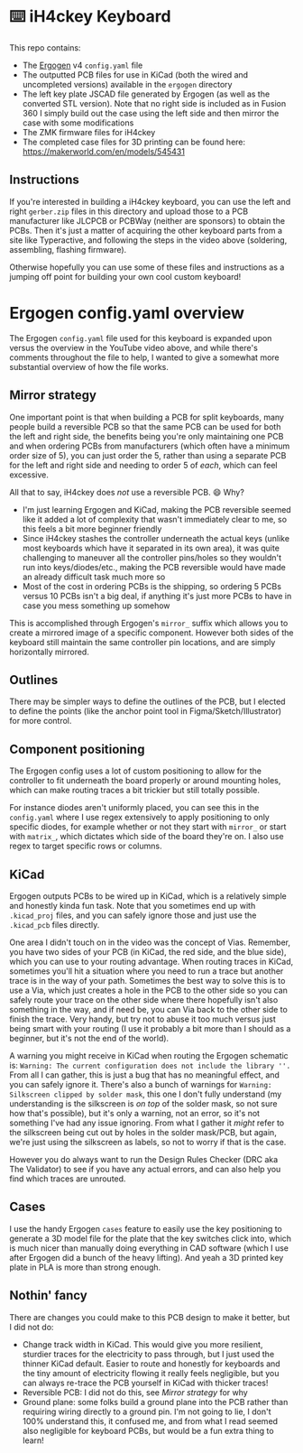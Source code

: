# ⌨️ iH4ckey Keyboard

This repo contains:

- The [Ergogen](https://github.com/ergogen/ergogen) v4 `config.yaml` file
- The outputted PCB files for use in KiCad (both the wired and uncompleted versions) available in the `ergogen` directory
- The left key plate JSCAD file generated by Ergogen (as well as the converted STL version). Note that no right side is included as in Fusion 360 I simply build out the case using the left side and then mirror the case with some modifications
- The ZMK firmware files for iH4ckey
- The completed case files for 3D printing can be found here: https://makerworld.com/en/models/545431

## Instructions

If you're interested in building a iH4ckey keyboard, you can use the left and right `gerber.zip` files in this directory and upload those to a PCB manufacturer like JLCPCB or PCBWay (neither are sponsors) to obtain the PCBs. Then it's just a matter of acquiring the other keyboard parts from a site like Typeractive, and following the steps in the video above (soldering, assembling, flashing firmware).

Otherwise hopefully you can use some of these files and instructions as a jumping off point for building your own cool custom keyboard!

# Ergogen config.yaml overview

The Ergogen `config.yaml` file used for this keyboard is expanded upon versus the overview in the YouTube video above, and while there's comments throughout the file to help, I wanted to give a somewhat more substantial overview of how the file works.

## Mirror strategy

One important point is that when building a PCB for split keyboards, many people build a reversible PCB so that the same PCB can be used for both the left and right side, the benefits being you're only maintaining one PCB and when ordering PCBs from manufacturers (which often have a minimum order size of 5), you can just order the 5, rather than using a separate PCB for the left and right side and needing to order 5 of _each_, which can feel excessive.

All that to say, iH4ckey does _not_ use a reversible PCB. 😄 Why?

- I'm just learning Ergogen and KiCad, making the PCB reversible seemed like it added a lot of complexity that wasn't immediately clear to me, so this feels a bit more beginner friendly
- Since iH4ckey stashes the controller underneath the actual keys (unlike most keyboards which have it separated in its own area), it was quite challenging to maneuver all the controller pins/holes so they wouldn't run into keys/diodes/etc., making the PCB reversible would have made an already difficult task much more so
- Most of the cost in ordering PCBs is the shipping, so ordering 5 PCBs versus 10 PCBs isn't a big deal, if anything it's just more PCBs to have in case you mess something up somehow

This is accomplished through Ergogen's `mirror_` suffix which allows you to create a mirrored image of a specific component. However both sides of the keyboard still maintain the same controller pin locations, and are simply horizontally mirrored.

## Outlines

There may be simpler ways to define the outlines of the PCB, but I elected to define the points (like the anchor point tool in Figma/Sketch/Illustrator) for more control.

## Component positioning

The Ergogen config uses a lot of custom positioning to allow for the controller to fit underneath the board properly or around mounting holes, which can make routing traces a bit trickier but still totally possible.

For instance diodes aren't uniformly placed, you can see this in the `config.yaml` where I use regex extensively to apply positioning to only specific diodes, for example whether or not they start with `mirror_` or start with `matrix_`, which dictates which side of the board they're on. I also use regex to target specific rows or columns.

## KiCad

Ergogen outputs PCBs to be wired up in KiCad, which is a relatively simple and honestly kinda fun task. Note that you sometimes end up with `.kicad_proj` files, and you can safely ignore those and just use the `.kicad_pcb` files directly.

One area I didn't touch on in the video was the concept of Vias. Remember, you have two sides of your PCB (in KiCad, the red side, and the blue side), which you can use to your routing advantage. When routing traces in KiCad, sometimes you'll hit a situation where you need to run a trace but another trace is in the way of your path. Sometimes the best way to solve this is to use a Via, which just creates a hole in the PCB to the other side so you can safely route your trace on the other side where there hopefully isn't also something in the way, and if need be, you can Via back to the other side to finish the trace. Very handy, but try not to abuse it too much versus just being smart with your routing (I use it probably a bit more than I should as a beginner, but it's not the end of the world).

A warning you might receive in KiCad when routing the Ergogen schematic is: `Warning: The current configuration does not include the library ''.` From all I can gather, this is just a bug that has no meaningful effect, and you can safely ignore it. There's also a bunch of warnings for `Warning: Silkscreen clipped by solder mask`, this one I don't fully understand (my understanding is the silkscreen is _on top_ of the solder mask, so not sure how that's possible), but it's only a warning, not an error, so it's not something I've had any issue ignoring. From what I gather it _might_ refer to the silkscreen being cut out by holes in the solder mask/PCB, but again, we're just using the silkscreen as labels, so not to worry if that is the case.

However you do always want to run the Design Rules Checker (DRC aka The Validator) to see if you have any actual errors, and can also help you find which traces are unrouted.

## Cases

I use the handy Ergogen `cases` feature to easily use the key positioning to generate a 3D model file for the plate that the key switches click into, which is much nicer than manually doing everything in CAD software (which I use after Ergogen did a bunch of the heavy lifting). And yeah a 3D printed key plate in PLA is more than strong enough.

## Nothin' fancy

There are changes you could make to this PCB design to make it better, but I did not do:

- Change track width in KiCad. This would give you more resilient, sturdier traces for the electricity to pass through, but I just used the thinner KiCad default. Easier to route and honestly for keyboards and the tiny amount of electricity flowing it really feels negligible, but you can always re-trace the PCB yourself in KiCad with thicker traces!
- Reversible PCB: I did not do this, see _Mirror strategy_ for why
- Ground plane: some folks build a ground plane into the PCB rather than requiring wiring directly to a ground pin. I'm not going to lie, I don't 100% understand this, it confused me, and from what I read seemed also negligible for keyboard PCBs, but would be a fun extra thing to learn!
